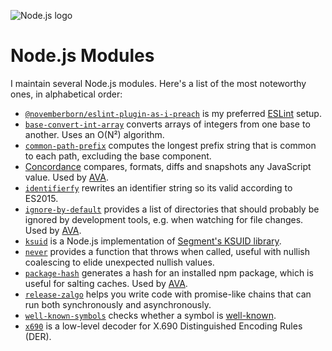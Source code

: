 ![Node.js logo](nodejs.png)

# Node.js Modules

I maintain several Node.js modules. Here's a list of the most noteworthy ones, in alphabetical order:

* [`@novemberborn/eslint-plugin-as-i-preach`](https://github.com/novemberborn/as-i-preach) is my preferred [ESLint](http://eslint.org/) setup.
* [`base-convert-int-array`](https://github.com/novemberborn/base-convert-int-array) converts arrays of integers from one base to another. Uses an O(N²) algorithm.
* [`common-path-prefix`](https://github.com/novemberborn/common-path-prefix) computes the longest prefix string that is common to each path, excluding the
base component.
* [Concordance](https://github.com/concordancejs/) compares, formats, diffs and snapshots any JavaScript value. Used by [AVA](https://github.com/avajs/ava).
* [`identifierfy`](https://github.com/novemberborn/identifierfy) rewrites an identifier string so its valid according to ES2015.
* [`ignore-by-default`](https://github.com/novemberborn/ignore-by-default) provides a list of directories that should probably be ignored by development
tools, e.g. when watching for file changes. Used by
[AVA](https://github.com/avajs/ava).
* [`ksuid`](https://github.com/novemberborn/ksuid) is a Node.js implementation of [Segment's KSUID library](https://github.com/segmentio/ksuid).
* [`never`](https://github.com/novemberborn/never) provides a function that throws when called, useful with nullish coalescing to elide unexpected nullish values.
* [`package-hash`](https://github.com/novemberborn/package-hash) generates a hash for an installed npm package, which is useful for salting caches. Used by
[AVA](https://github.com/avajs/ava).
* [`release-zalgo`](https://github.com/novemberborn/release-zalgo) helps you write code with promise-like chains that can run both synchronously and asynchronously.
* [`well-known-symbols`](https://github.com/novemberborn/well-known-symbols) checks whether a symbol is [well-known](https://developer.mozilla.org/en/docs/Web/JavaScript/Reference/Global_Objects/Symbol#Well-known_symbols).
* [`x690`](https://github.com/novemberborn/x690) is a low-level decoder for X.690 Distinguished Encoding Rules (DER).
